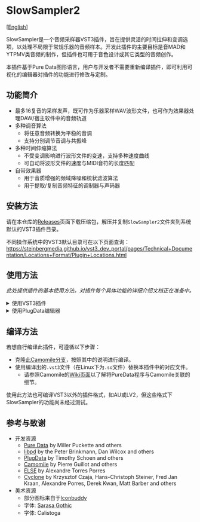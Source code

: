 # SlowSampler2

[[English](README.md)]

SlowSampler是一个音频采样器VST3插件，旨在提供灵活的时间拉伸和变调选项，以处理不局限于常规乐器的音频样本。开发此插件的主要目标是音MAD和YTPMV类音频的制作，但插件也可用于音色设计或其它类型的音频创作。

本插件基于Pure Data图形语言，用户与开发者不需要重新编译插件，即可利用可视化的编辑器对插件的功能进行修改与定制。

## 功能简介

- 最多16复音的采样发声，既可作为乐器采样WAV波形文件，也可作为效果器处理DAW/宿主软件中的音频轨道
- 多种调音算法
  - 将任意音频转换为平稳的音调
  - 支持分别调节音调与共振峰
- 多种时间伸缩算法
  - 不受变调影响进行波形文件的变速，支持多种速度曲线
  - 可自动将波形文件的速度与MIDI音符的长度匹配
- 自带效果器
  - 用于音质增强的频域降噪和梳状滤波算法
  - 用于提取/复制音频特征的调制器与声码器

## 安装方法

请在本仓库的[Releases]()页面下载压缩包，解压并复制`SlowSampler2`文件夹到系统默认的VST3插件目录。

不同操作系统中的VST3默认目录可在以下页面查询：
https://steinbergmedia.github.io/vst3_dev_portal/pages/Technical+Documentation/Locations+Format/Plugin+Locations.html

## 使用方法

*此处提供插件的基本使用方法。对插件每个具体功能的详细介绍文档正在准备中。*

<details>
  <summary>使用VST3插件</summary>

若安装成功，在DAW/宿主软件中可以看到两个新的VST3插件：

- **SlowSampler2**：此插件将被DAW识别为乐器。点击界面中的按钮读取一个WAV波形文件，即可将其作为音色进行演奏。
- **SlowSampler2FX**：此插件将被DAW识别为效果器。它包含乐器模式下的所有功能，此外可以选择主链或侧链的音频轨道作为采样源。请注意，插件仍然仅在收到MIDI输入时才会发声，在部分DAW中，需要手动设置来让效果器插件接收MIDI信号。
</details>

<details>
  <summary>使用PlugData编辑器</summary>

[PlugData](https://plugdata.org/)是一个用来运行与编辑Pure Data程序的图形化环境，既可作为独立程序，又可作为音频插件使用。在PlugData中打开本插件提供的`plugdata.pd`文件，即可在PlugData内部使用本插件的功能。使用这种方法可以方便地对插件的功能进行调试与修改。

请注意，并不推荐使用原始的[Pure Data](https://puredata.info/)编辑器来运行本项目，因为本项目修改了部分代码、且引入了外部库。相关信息请查看以下关于编译的说明和[另一个GitHub仓库](https://github.com/chsh2/Camomile)（Camomile的分支）。
</details>

## 编译方法

若想自行编译此插件，可遵循以下步骤：

- 克隆[此Camomile分支](https://github.com/chsh2/Camomile)，按照其中的说明进行编译。
- 使用编译出的`.vst3`文件（在Linux下为`.so`文件）替换本插件中的对应文件。
  - 请参照Camomile的[Wiki页面](https://github.com/pierreguillot/Camomile/wiki/How-to-create-new-plugins)以了解将PureData程序与Camomile关联的细节。

使用此方法也可编译VST3以外的插件格式，如AU或LV2，但这些格式下SlowSampler的功能尚未经过测试。

## 参考与致谢

- 开发资源
    - [Pure Data](https://puredata.info/) by Miller Puckette and others
    - [libpd](https://github.com/libpd/libpd) by the Peter Brinkmann, Dan Wilcox and others
    - [PlugData](https://plugdata.org/) by Timothy Schoen and others
    - [Camomile](https://github.com/pierreguillot/Camomile) by Pierre Guillot and others
    - [ELSE](https://github.com/porres/pd-else) by Alexandre Torres Porres
    - [Cyclone](https://github.com/porres/pd-cyclone) by Krzysztof Czaja, Hans-Christoph Steiner, Fred Jan Kraan, Alexandre Porres, Derek Kwan, Matt Barber and others
- 美术资源
    - 部分图标来自于[Iconbuddy](https://iconbuddy.app/)
    - 字体: [Sarasa Gothic](https://github.com/be5invis/Sarasa-Gothic)
    - 字体: Calistoga